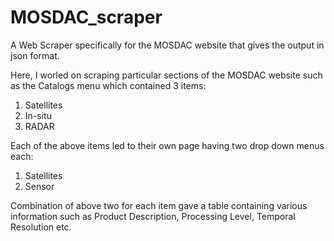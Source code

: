 # MOSDAC_scraper
A Web Scraper specifically for the MOSDAC website that gives the output in json format.

Here, I worled on scraping particular sections of the MOSDAC website such as the Catalogs menu which contained 3 items:
1. Satellites
2. In-situ
3. RADAR

Each of the above items led to their own page having two drop down menus each:
1. Satellites
2. Sensor

Combination of above two for each item gave a table containing various information such as Product Description, Processing Level, Temporal Resolution etc.
